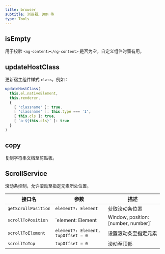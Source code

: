 ```yaml
---
title: browser
subtitle: 浏览器、DOM 等
type: Tools
---
```


## isEmpty

用于校验 `<ng-content></ng-content>` 是否为空，自定义组件时蛮有用。

## updateHostClass

更新宿主组件样式 `class`，例如：

```ts
updateHostClass(
  this.el.nativeElement,
  this.renderer,
  {
    [ 'classname' ]: true,
    [ 'classname' ]: this.type === '1',
    [ this.cls ]: true,
    [ `a-${this.cls}` ]: true
  }
)
```

## copy

复制字符串文档至剪贴板。

## ScrollService

滚动条控制，允许滚动至指定元素所处位置。

| 接口名 | 参数 | 描述 |
|-----|----|----|
| `getScrollPosition` | `element?: Element` | 获取滚动条位置 |
| `scrollToPosition` | `element: Element | Window, position: [number, number]` | 设置滚动条位置 |
| `scrollToElement` | `element?: Element, topOffset = 0` | 设置滚动条至指定元素 |
| `scrollToTop` | `topOffset = 0` | 滚动至顶部 |